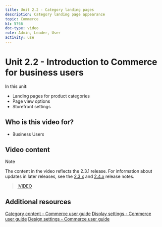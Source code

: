 ```yaml
---
title: Unit 2.2 - Category landing pages
description: Category landing page appearance
topic: Commerce
kt: 5766
doc-type: video
role: Admin, Leader, User
activity: use
---
```


# Unit 2.2 - Introduction to Commerce for business users

In this unit:

- Landing pages for product categories
- Page view options
- Storefront settings

## Who is this video for?

- Business Users

## Video content

>[!NOTE]
>
>The content in the video reflects the 2.3.1 release. For information about updates in later releases, see the [ 2.3.x](https://devdocs.magento.com/guides/v2.3/release-notes/bk-release-notes.html) and [2.4.x](https://devdocs.magento.com/guides/v2.4/release-notes/bk-release-notes.html) release notes.

>[!VIDEO](https://video.tv.adobe.com/v/36388/?quality=12&learn=on)

## Additional resources

[Category content - Commerce user guide](https://docs.magento.com/user-guide/catalog/categories-content-settings.html)
[Display settings - Commerce user guide](https://docs.magento.com/user-guide/catalog/categories-display-settings.html)
[Design settings - Commerce user guide](https://docs.magento.com/user-guide/catalog/categories-custom-design.html)
